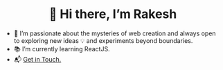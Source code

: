<h1 align='center'> 👋 Hi there, I’m Rakesh </h1>

- 👀 I’m passionate about the mysteries of web creation and always open to exploring new ideas 💡 and experiments beyond boundaries. 
- 📚 I’m currently learning ReactJS.
- 📬 [Get in Touch.](mailto:rakeshhdeep.com)

<!--github profile readme-->